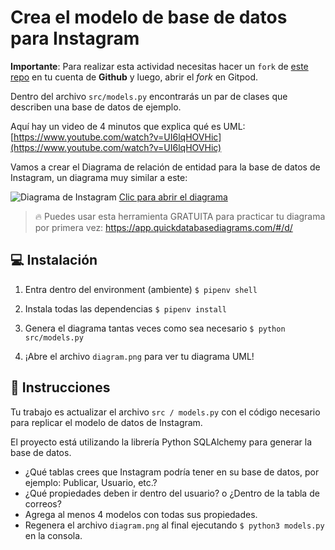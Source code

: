 <!--hide-->
# Crea el modelo de base de datos para Instagram
<!--endhide-->

**Importante**: Para realizar esta actividad necesitas hacer un `fork` de [este repo](https://github.com/breatheco-de/exercise-instagram-data-modeling) en tu cuenta de **Github** y luego, abrir el *fork* en Gitpod.

Dentro del archivo `src/models.py` encontrarás un par de clases que describen una base de datos de ejemplo.

Aquí hay un video de 4 minutos que explica qué es UML: [https://www.youtube.com/watch?v=UI6lqHOVHic](https://www.youtube.com/watch?v=UI6lqHOVHic)

Vamos a crear el Diagrama de relación de entidad para la base de datos de Instagram, un diagrama muy similar a este:

![Diagrama de Instagram](https://github.com/breatheco-de/exercise-instagram-data-modeling/blob/master/assets/example.png?raw=true)
[Clic para abrir el diagrama](https://app.quickdatabasediagrams.com/#/d/LxNXQZ)

> 🔥 Puedes usar esta herramienta GRATUITA para practicar tu diagrama por primera vez: https://app.quickdatabasediagrams.com/#/d/


## 💻 Instalación

1. Entra dentro del environment (ambiente) `$ pipenv shell`

2. Instala todas las dependencias `$ pipenv install`

3. Genera el diagrama tantas veces como sea necesario `$ python src/models.py`

4. ¡Abre el archivo `diagram.png` para ver tu diagrama UML!


## 📝 Instrucciones

Tu trabajo es actualizar el archivo `src / models.py` con el código necesario para replicar el modelo de datos de Instagram.

El proyecto está utilizando la librería Python SQLAlchemy para generar la base de datos.

- ¿Qué tablas crees que Instagram podría tener en su base de datos, por ejemplo: Publicar, Usuario, etc.?
- ¿Qué propiedades deben ir dentro del usuario? o ¿Dentro de la tabla de correos?
- Agrega al menos 4 modelos con todas sus propiedades.
- Regenera el archivo `diagram.png` al final ejecutando `$ python3 models.py` en la consola.
